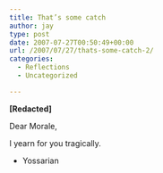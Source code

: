 ```yaml
---
title: That’s some catch
author: jay
type: post
date: 2007-07-27T00:50:49+00:00
url: /2007/07/27/thats-some-catch-2/
categories:
  - Reflections
  - Uncategorized

---
```

**[Redacted]**

Dear Morale,

I yearn for you tragically.

  * Yossarian